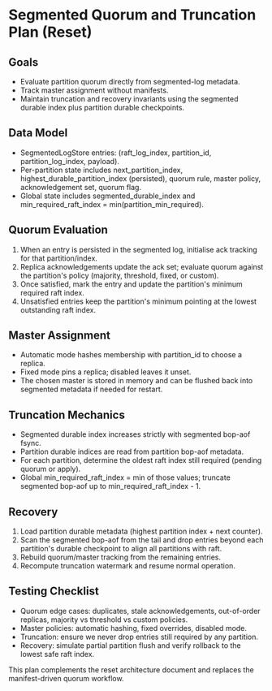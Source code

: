 # Segmented Quorum and Truncation Plan (Reset)

## Goals
- Evaluate partition quorum directly from segmented-log metadata.
- Track master assignment without manifests.
- Maintain truncation and recovery invariants using the segmented durable index plus partition durable checkpoints.

## Data Model
- SegmentedLogStore entries: (raft_log_index, partition_id, partition_log_index, payload).
- Per-partition state includes next_partition_index, highest_durable_partition_index (persisted), quorum rule, master policy, acknowledgement set, quorum flag.
- Global state includes segmented_durable_index and min_required_raft_index = min(partition_min_required).

## Quorum Evaluation
1. When an entry is persisted in the segmented log, initialise ack tracking for that partition/index.
2. Replica acknowledgements update the ack set; evaluate quorum against the partition's policy (majority, threshold, fixed, or custom).
3. Once satisfied, mark the entry and update the partition's minimum required raft index.
4. Unsatisfied entries keep the partition's minimum pointing at the lowest outstanding raft index.

## Master Assignment
- Automatic mode hashes membership with partition_id to choose a replica.
- Fixed mode pins a replica; disabled leaves it unset.
- The chosen master is stored in memory and can be flushed back into segmented metadata if needed for restart.

## Truncation Mechanics
- Segmented durable index increases strictly with segmented bop-aof fsync.
- Partition durable indices are read from partition bop-aof metadata.
- For each partition, determine the oldest raft index still required (pending quorum or apply).
- Global min_required_raft_index = min of those values; truncate segmented bop-aof up to min_required_raft_index - 1.

## Recovery
1. Load partition durable metadata (highest partition index + next counter).
2. Scan the segmented bop-aof from the tail and drop entries beyond each partition's durable checkpoint to align all partitions with raft.
3. Rebuild quorum/master tracking from the remaining entries.
4. Recompute truncation watermark and resume normal operation.

## Testing Checklist
- Quorum edge cases: duplicates, stale acknowledgements, out-of-order replicas, majority vs threshold vs custom policies.
- Master policies: automatic hashing, fixed overrides, disabled mode.
- Truncation: ensure we never drop entries still required by any partition.
- Recovery: simulate partial partition flush and verify rollback to the lowest safe raft index.

This plan complements the reset architecture document and replaces the manifest-driven quorum workflow.
